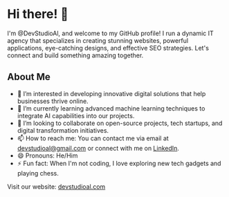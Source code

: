 # Hi there! 👋

I'm @DevStudioAl, and welcome to my GitHub profile! I run a dynamic IT agency that specializes in creating stunning websites, powerful applications, eye-catching designs, and effective SEO strategies. Let's connect and build something amazing together.

## About Me

- 👀 I’m interested in developing innovative digital solutions that help businesses thrive online.
- 🌱 I’m currently learning advanced machine learning techniques to integrate AI capabilities into our projects.
- 💞️ I’m looking to collaborate on open-source projects, tech startups, and digital transformation initiatives.
- 📫 How to reach me: You can contact me via email at devstudioal@gmail.com or connect with me on [LinkedIn](https://linkedin.com/company/devstudioal).
- 😄 Pronouns: He/Him
- ⚡ Fun fact: When I'm not coding, I love exploring new tech gadgets and playing chess.

Visit our website: [devstudioal.com](https://devstudioal.com)

<!---
DevStudioAl/DevStudioAl is a ✨ special ✨ repository because its `README.md` (this file) appears on your GitHub profile.
You can click the Preview link to take a look at your changes.
--->
